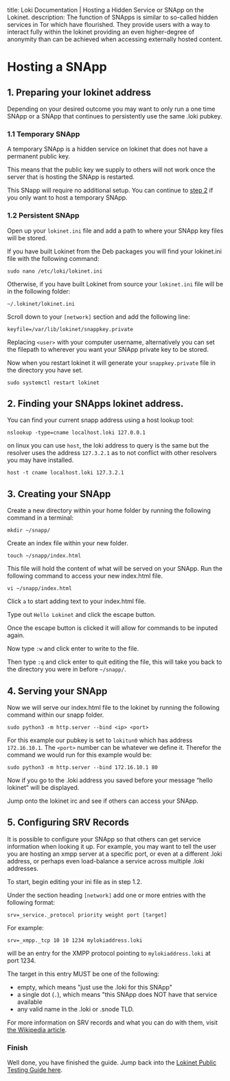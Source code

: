 title: Loki Documentation | Hosting a Hidden Service or SNApp on the Lokinet.
description: The function of SNApps is similar to so-called hidden services in Tor which have flourished. They provide users with a way to interact fully within the lokinet providing an even higher-degree of anonymity than can be achieved when accessing externally hosted content.

# Hosting a SNApp
## 1. Preparing your lokinet address

Depending on your desired outcome you may want to only run a one time SNApp or a SNApp that continues to persistently use the same .loki pubkey.

### 1.1 Temporary SNApp
A temporary SNApp is a hidden service on lokinet that does not have a permanent public key. 

This means that the public key we supply to others will not work once the server that is hosting the SNApp is restarted.

This SNapp will require no additional setup. You can continue to [step 2](#2-finding-your-snapps-lokinet-address) if you only want to host a temporary SNApp.

### 1.2 Persistent SNApp
Open up your `lokinet.ini` file and add a path to where your SNApp key files will be stored.

If you have built Lokinet from the Deb packages you will find your lokinet.ini file with the following command:
```
sudo nano /etc/loki/lokinet.ini
```
Otherwise, if you have built Lokinet from source your `lokinet.ini` file will be in the following folder:
```
~/.lokinet/lokinet.ini
```

Scroll down to your `[network]` section and add the following line:

```
keyfile=/var/lib/lokinet/snappkey.private 
```

Replacing `<user>` with your computer username, alternatively you can set the filepath to wherever you want your SNApp private key to be stored.

Now when you restart lokinet it will generate your `snappkey.private` file in the directory you have set.
```
sudo systemctl restart lokinet
```

## 2. Finding your SNApps lokinet address.

You can find your current snapp address using a host lookup tool:

```
nslookup -type=cname localhost.loki 127.0.0.1
```

on linux you can use `host`, the loki address to query is the same but the resolver uses the address `127.3.2.1` as to not conflict with other resolvers you may have installed.

```
host -t cname localhost.loki 127.3.2.1
```


## 3. Creating your SNApp
Create a new directory within your home folder by running the following command in a terminal:

```
mkdir ~/snapp/
```
Create an index file within your new folder.

```
touch ~/snapp/index.html
```

This file will hold the content of what will be served on your SNApp. Run the following command to access your new index.html file.

```
vi ~/snapp/index.html
```

Click `a` to start adding text to your index.html file.

Type out `Hello Lokinet` and click the escape button.

Once the escape button is clicked it will allow for commands to be inputed again.

Now type `:w` and click enter to write to the file.

Then type `:q` and click enter to quit editing the file, this will take you back to the directory you were in before `~/snapp/`.

## 4. Serving your SNApp

Now we will serve our index.html file to the lokinet by running the following command within our snapp folder.

```
sudo python3 -m http.server --bind <ip> <port>
```

For this example our pubkey is set to `lokitun0` which has address `172.16.10.1`. The `<port>` number can be whatever we define it. Therefor the command we would run for this example would be:
```
sudo python3 -m http.server --bind 172.16.10.1 80
``` 
Now if you go to the .loki address you saved before your message “hello lokinet” will be displayed. 

Jump onto the lokinet irc and see if others can access your SNApp.

## 5. Configuring SRV Records

It is possible to configure your SNApp so that others can get service information when looking it up.  For example, you may want to tell the user you are hosting an xmpp server at a specific port, or even at a different .loki address, or perhaps even load-balance a service across multiple .loki addresses.

To start, begin editing your ini file as in step 1.2.

Under the section heading `[network]` add one or more entries with the following format:

```
srv=_service._protocol priority weight port [target]
```

For example:  
```
srv=_xmpp._tcp 10 10 1234 mylokiaddress.loki
```  
will be an entry for the XMPP protocol pointing to `mylokiaddress.loki` at port 1234.

The target in this entry MUST be one of the following:  
- empty, which means "just use the .loki for this SNApp"
- a single dot (`.`), which means "this SNApp does NOT have that service available
- any valid name in the .loki or .snode TLD.

For more information on SRV records and what you can do with them, visit [the Wikipedia article](https://en.wikipedia.org/wiki/SRV_record).

### Finish

Well done, you have finished the guide. Jump back into the [Lokinet Public Testing Guide here](../PublicTestingGuide/).
